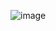 ![image](https://github.com/Pltrxd/Untitled-Showcase/assets/117510712/90201fe9-21ae-4c1c-bff5-f94fdfe8c86a)
